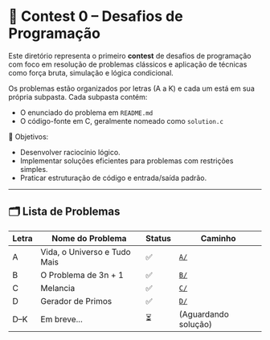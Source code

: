 # 🏁 Contest 0 – Desafios de Programação

Este diretório representa o primeiro **contest** de desafios de programação com foco em resolução de problemas clássicos e aplicação de técnicas como força bruta, simulação e lógica condicional.

Os problemas estão organizados por letras (A a K) e cada um está em sua própria subpasta. Cada subpasta contém:

- O enunciado do problema em `README.md`
- O código-fonte em C, geralmente nomeado como `solution.c`

📌 Objetivos:

- Desenvolver raciocínio lógico.
- Implementar soluções eficientes para problemas com restrições simples.
- Praticar estruturação de código e entrada/saída padrão.

---

## 🗂️ Lista de Problemas

| Letra | Nome do Problema             | Status | Caminho              |
| ----- | ---------------------------- | ------ | -------------------- |
| A     | Vida, o Universo e Tudo Mais | ✅     | [`A/`](./A)          |
| B     | O Problema de 3n + 1         | ✅     | [`B/`](./B)          |
| C     | Melancia                     | ✅     | [`C/`](./C)          |
| D     | Gerador de Primos            | ✅     | [`D/`](./D)          |
| D–K   | Em breve...                  | ⏳     | (Aguardando solução) |
